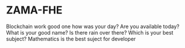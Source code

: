 # ZAMA-FHE
Blockchain work
good one
how was your day?
Are you available today?
What is your good name?
Is there rain over there?
Which is your best subject?
Mathematics is the best suject for developer
